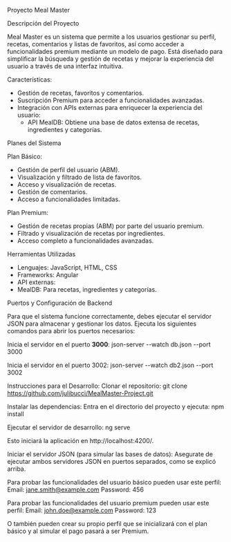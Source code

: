 Proyecto Meal Master

Descripción del Proyecto

Meal Master es un sistema que permite a los usuarios gestionar su perfil, recetas, comentarios y listas de favoritos, así como acceder a funcionalidades premium mediante un modelo de pago. Está diseñado para simplificar la búsqueda y gestión de recetas y mejorar la experiencia del usuario a través de una interfaz intuitiva.

Características:
- Gestión de recetas, favoritos y comentarios.
- Suscripción Premium para acceder a funcionalidades avanzadas.
- Integración con APIs externas para enriquecer la experiencia del usuario:
  - API MealDB: Obtiene una base de datos extensa de recetas, ingredientes y categorías.

Planes del Sistema

Plan Básico:
- Gestión de perfil del usuario (ABM).
- Visualización y filtrado de lista de favoritos.
- Acceso y visualización de recetas.
- Gestión de comentarios.
- Acceso a funcionalidades limitadas.

Plan Premium:
- Gestión de recetas propias (ABM) por parte del usuario premium.
- Filtrado y visualización de recetas por ingredientes.
- Acceso completo a funcionalidades avanzadas.

Herramientas Utilizadas

- Lenguajes: JavaScript, HTML, CSS
- Frameworks: Angular
- API externas:
- MealDB: Para recetas, ingredientes y categorías.

Puertos y Configuración de Backend

Para que el sistema funcione correctamente, debes ejecutar el servidor JSON para almacenar y gestionar los datos. Ejecuta los siguientes comandos para abrir los puertos necesarios:

Inicia el servidor en el puerto **3000**:
json-server --watch db.json --port 3000

Inicia el servidor en el puerto 3002:
json-server --watch db2.json --port 3002

Instrucciones para el Desarrollo:
Clonar el repositorio:
git clone https://github.com/julibucci/MealMaster-Project.git


Instalar las dependencias: Entra en el directorio del proyecto y ejecuta:
npm install


Ejecutar el servidor de desarrollo:
ng serve

Esto iniciará la aplicación en http://localhost:4200/.

Iniciar el servidor JSON (para simular las bases de datos): Asegurate de ejecutar ambos servidores JSON en puertos separados, como se explicó arriba.



Para probar las funcionalidades del usuario básico pueden usar este perfil:
Email: jane.smith@example.com
Password: 456



Para probar las funcionalidades del usuario premium pueden usar este perfil:
Email: john.doe@example.com
Password: 123


O también pueden crear su propio perfil que se inicializará con el plan básico y al simular el pago pasará a ser Premium.

